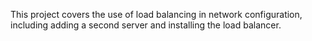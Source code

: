 This project covers the use of load balancing in network configuration, including adding a second server and installing the load balancer.